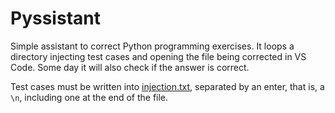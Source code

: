 # Pyssistant
 
Simple assistant to correct Python programming exercises. It loops a directory injecting test cases and opening the file being corrected in VS Code. Some day it will also check if the answer is correct.

Test cases must be written into [injection.txt](https://github.com/FelipeMarra/pyssistant/blob/main/injection.txt), separated by an enter, that is, a `\n`, including one at the end of the file.
